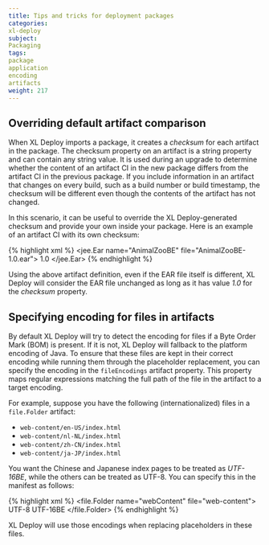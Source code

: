 ```yaml
---
title: Tips and tricks for deployment packages
categories:
xl-deploy
subject:
Packaging
tags:
package
application
encoding
artifacts
weight: 217
---
```


## Overriding default artifact comparison

When XL Deploy imports a package, it creates a _checksum_ for each artifact in the package. The checksum property on an artifact is a string property and can contain any string value. It is used during an upgrade to determine whether the content of an artifact CI in the new package differs from the artifact CI in the previous package. If you include information in an artifact that changes on every build, such as a build number or build timestamp, the checksum will be different even though the contents of the artifact has not changed.

In this scenario, it can be useful to override the XL Deploy-generated checksum and provide your own inside your package. Here is an example of an artifact CI with its own checksum:

{% highlight xml %}
<jee.Ear name="AnimalZooBE" file="AnimalZooBE-1.0.ear">
  <checksum>1.0</checksum>
</jee.Ear>
{% endhighlight %}

Using the above artifact definition, even if the EAR file itself is different, XL Deploy will consider the EAR file unchanged as long as it has value _1.0_ for the _checksum_ property.

## Specifying encoding for files in artifacts

By default XL Deploy will try to detect the encoding for files if a Byte Order Mark (BOM) is present. If it is not, XL Deploy will fallback to the platform encoding of Java. To ensure that these files are kept in their correct encoding while running them through the placeholder replacement, you can specify the encoding in the `fileEncodings` artifact property. This property maps regular expressions matching the full path of the file in the artifact to a target encoding.

For example, suppose you have the following (internationalized) files in a `file.Folder` artifact:

* `web-content/en-US/index.html`
* `web-content/nl-NL/index.html`
* `web-content/zh-CN/index.html`
* `web-content/ja-JP/index.html`

You want the Chinese and Japanese index pages to be treated as _UTF-16BE_, while the others can be treated as UTF-8. You can specify this in the manifest as follows:

{% highlight xml %}
<file.Folder name="webContent" file="web-content">
  <fileEncodings>
    <entry key=".+(en-US|nl-NL).+">UTF-8</entry>
    <entry key=".+(zh-CN|ja-JP).+">UTF-16BE</entry>
  </fileEncodings>
</file.Folder>
{% endhighlight %}

XL Deploy will use those encodings when replacing placeholders in these files.

